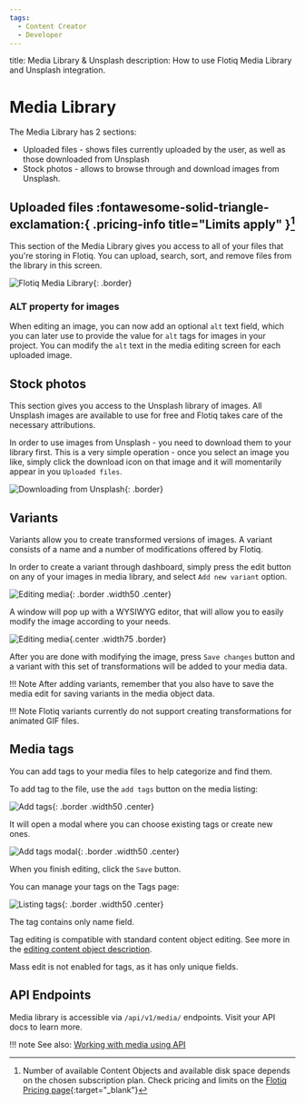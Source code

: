 ```yaml
---
tags:
  - Content Creator
  - Developer
---
```


title: Media Library & Unsplash
description: How to use Flotiq Media Library and Unsplash integration.

# Media Library

The Media Library has 2 sections:

* Uploaded files - shows files currently uploaded by the user, as well as those downloaded from Unsplash
* Stock photos - allows to browse through and download images from Unsplash.

## Uploaded files :fontawesome-solid-triangle-exclamation:{ .pricing-info title="Limits apply" }[^1]

This section of the Media Library gives you access to all of your files that you're storing in Flotiq. You can upload, search, sort, and remove files from the library in this screen.

![Flotiq Media Library](./images/MediaLibrary-home.png){: .border}

### ALT property for images

When editing an image, you can now add an optional `alt` text field, which you can later use to provide the value for `alt` tags for images in your project. You can modify the `alt` text in the media editing screen for each uploaded image.

## Stock photos

This section gives you access to the Unsplash library of images.
All Unsplash images are available to use for free and Flotiq takes care of the necessary attributions.

In order to use images from Unsplash - you need to download them to your library first. This is a very simple operation - once you select an image you like, simply click the download icon on that image and it will momentarily appear in you `Uploaded files`.

![Downloading from Unsplash](./images/MediaLibraryUnsplash.png){: .border}

## Variants

Variants allow you to create transformed versions of images. A variant consists of a name and a number of modifications offered by Flotiq.

In order to create a variant through dashboard, simply press the edit button on any of your images in media library, and select `Add new variant` option.

![Editing media](./images/Edit-Media.png){: .border .width50 .center}

A window will pop up with a WYSIWYG editor, that will allow you to easily modify the image according to your needs.

![Editing media](./images/Create-variant.png){.center .width75 .border}

After you are done with modifying the image, press `Save changes` button and a variant with this set of transformations will be added to your media data.

!!! Note
    After adding variants, remember that you also have to save the media edit for saving variants in the media object data.

!!! Note
    Flotiq variants currently do not support creating transformations for animated GIF files.

## Media tags

You can add tags to your media files to help categorize and find them.

To add tag to the file, use the `add tags` button on the media listing:

![Add tags](./images/AddTags.png){: .border .width50 .center}

It will open a modal where you can choose existing tags or create new ones.

![Add tags modal](./images/AddTagsModal.png){: .border .width50 .center}

When you finish editing, click the `Save` button.

You can manage your tags on the Tags page:

![Listing tags](./images/ListingTags.png){: .border .width50 .center}

The tag contains only name field.

Tag editing is compatible with standard content object editing. See more in the [editing content object description](/docs/panel/content-objects/).

Mass edit is not enabled for tags, as it has only unique fields.

## API Endpoints

Media library is accessible via `/api/v1/media/` endpoints. Visit your API docs to learn more.

!!! note
    See also: [Working with media using API](/docs/API/media-library/)

[^1]: Number of available Content Objects and available disk space depends on the chosen subscription plan. Check pricing and limits on the [Flotiq Pricing page](https://flotiq.com/pricing){:target="_blank"}
